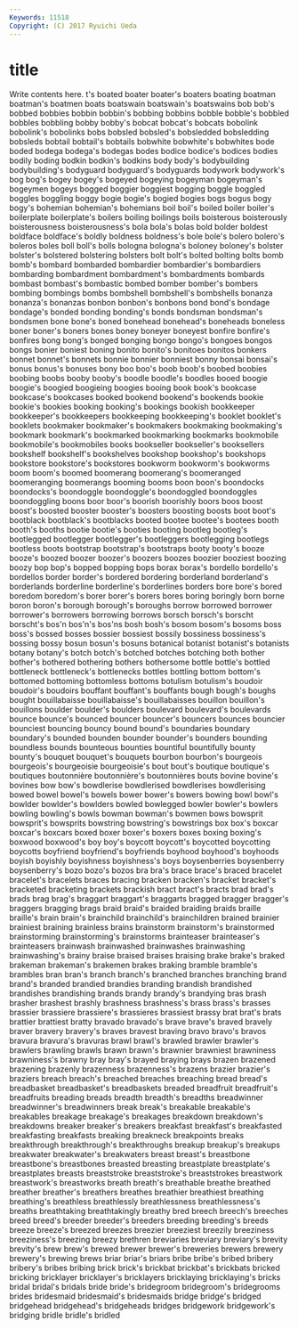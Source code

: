 ```yaml
---
Keywords: 11518 
Copyright: (C) 2017 Ryuichi Ueda
---
```


# title

Write contents here.
t's boated boater boater's boaters
boating boatman boatman's boatmen boats boatswain boatswain's boatswains bob bob's
bobbed bobbies bobbin bobbin's bobbing bobbins bobble bobble's bobbled bobbles
bobbling bobby bobby's bobcat bobcat's bobcats bobolink bobolink's bobolinks bobs
bobsled bobsled's bobsledded bobsledding bobsleds bobtail bobtail's bobtails bobwhite bobwhite's
bobwhites bode boded bodega bodega's bodegas bodes bodice bodice's bodices
bodies bodily boding bodkin bodkin's bodkins body body's bodybuilding bodybuilding's
bodyguard bodyguard's bodyguards bodywork bodywork's bog bog's bogey bogey's bogeyed
bogeying bogeyman bogeyman's bogeymen bogeys bogged boggier boggiest bogging boggle
boggled boggles boggling boggy bogie bogie's bogied bogies bogs bogus
bogy bogy's bohemian bohemian's bohemians boil boil's boiled boiler boiler's
boilerplate boilerplate's boilers boiling boilings boils boisterous boisterously boisterousness boisterousness's
bola bola's bolas bold bolder boldest boldface boldface's boldly boldness
boldness's bole bole's bolero bolero's boleros boles boll boll's bolls
bologna bologna's boloney boloney's bolster bolster's bolstered bolstering bolsters bolt
bolt's bolted bolting bolts bomb bomb's bombard bombarded bombardier bombardier's
bombardiers bombarding bombardment bombardment's bombardments bombards bombast bombast's bombastic bombed
bomber bomber's bombers bombing bombings bombs bombshell bombshell's bombshells bonanza
bonanza's bonanzas bonbon bonbon's bonbons bond bond's bondage bondage's bonded
bonding bonding's bonds bondsman bondsman's bondsmen bone bone's boned bonehead
bonehead's boneheads boneless boner boner's boners bones boney boneyer boneyest
bonfire bonfire's bonfires bong bong's bonged bonging bongo bongo's bongoes
bongos bongs bonier boniest boning bonito bonito's bonitoes bonitos bonkers
bonnet bonnet's bonnets bonnie bonnier bonniest bonny bonsai bonsai's bonus
bonus's bonuses bony boo boo's boob boob's boobed boobies boobing
boobs booby booby's boodle boodle's boodles booed boogie boogie's boogied
boogieing boogies booing book book's bookcase bookcase's bookcases booked bookend
bookend's bookends bookie bookie's bookies booking booking's bookings bookish bookkeeper
bookkeeper's bookkeepers bookkeeping bookkeeping's booklet booklet's booklets bookmaker bookmaker's bookmakers
bookmaking bookmaking's bookmark bookmark's bookmarked bookmarking bookmarks bookmobile bookmobile's bookmobiles
books bookseller bookseller's booksellers bookshelf bookshelf's bookshelves bookshop bookshop's bookshops
bookstore bookstore's bookstores bookworm bookworm's bookworms boom boom's boomed boomerang
boomerang's boomeranged boomeranging boomerangs booming booms boon boon's boondocks boondocks's
boondoggle boondoggle's boondoggled boondoggles boondoggling boons boor boor's boorish boorishly
boors boos boost boost's boosted booster booster's boosters boosting boosts
boot boot's bootblack bootblack's bootblacks booted bootee bootee's bootees booth
booth's booths bootie bootie's booties booting bootleg bootleg's bootlegged bootlegger
bootlegger's bootleggers bootlegging bootlegs bootless boots bootstrap bootstrap's bootstraps booty
booty's booze booze's boozed boozer boozer's boozers boozes boozier booziest
boozing boozy bop bop's bopped bopping bops borax borax's bordello
bordello's bordellos border border's bordered bordering borderland borderland's borderlands borderline
borderline's borderlines borders bore bore's bored boredom boredom's borer borer's
borers bores boring boringly born borne boron boron's borough borough's
boroughs borrow borrowed borrower borrower's borrowers borrowing borrows borsch borsch's
borscht borscht's bos'n bos'n's bos'ns bosh bosh's bosom bosom's bosoms
boss boss's bossed bosses bossier bossiest bossily bossiness bossiness's bossing
bossy bosun bosun's bosuns botanical botanist botanist's botanists botany botany's
botch botch's botched botches botching both bother bother's bothered bothering
bothers bothersome bottle bottle's bottled bottleneck bottleneck's bottlenecks bottles bottling
bottom bottom's bottomed bottoming bottomless bottoms botulism botulism's boudoir boudoir's
boudoirs bouffant bouffant's bouffants bough bough's boughs bought bouillabaisse bouillabaisse's
bouillabaisses bouillon bouillon's bouillons boulder boulder's boulders boulevard boulevard's boulevards
bounce bounce's bounced bouncer bouncer's bouncers bounces bouncier bounciest bouncing
bouncy bound bound's boundaries boundary boundary's bounded bounden bounder bounder's
bounders bounding boundless bounds bounteous bounties bountiful bountifully bounty bounty's
bouquet bouquet's bouquets bourbon bourbon's bourgeois bourgeois's bourgeoisie bourgeoisie's bout
bout's boutique boutique's boutiques boutonnière boutonnière's boutonnières bouts bovine bovine's
bovines bow bow's bowdlerise bowdlerised bowdlerises bowdlerising bowed bowel bowel's
bowels bower bower's bowers bowing bowl bowl's bowlder bowlder's bowlders
bowled bowlegged bowler bowler's bowlers bowling bowling's bowls bowman bowman's
bowmen bows bowsprit bowsprit's bowsprits bowstring bowstring's bowstrings box box's
boxcar boxcar's boxcars boxed boxer boxer's boxers boxes boxing boxing's
boxwood boxwood's boy boy's boycott boycott's boycotted boycotting boycotts boyfriend
boyfriend's boyfriends boyhood boyhood's boyhoods boyish boyishly boyishness boyishness's boys
boysenberries boysenberry boysenberry's bozo bozo's bozos bra bra's brace brace's
braced bracelet bracelet's bracelets braces bracing bracken bracken's bracket bracket's
bracketed bracketing brackets brackish bract bract's bracts brad brad's brads
brag brag's braggart braggart's braggarts bragged bragger bragger's braggers bragging
brags braid braid's braided braiding braids braille braille's brain brain's
brainchild brainchild's brainchildren brained brainier brainiest braining brainless brains brainstorm
brainstorm's brainstormed brainstorming brainstorming's brainstorms brainteaser brainteaser's brainteasers brainwash brainwashed
brainwashes brainwashing brainwashing's brainy braise braised braises braising brake brake's
braked brakeman brakeman's brakemen brakes braking bramble bramble's brambles bran
bran's branch branch's branched branches branching brand brand's branded brandied
brandies branding brandish brandished brandishes brandishing brands brandy brandy's brandying
bras brash brasher brashest brashly brashness brashness's brass brass's brasses
brassier brassiere brassiere's brassieres brassiest brassy brat brat's brats brattier
brattiest bratty bravado bravado's brave brave's braved bravely braver bravery
bravery's braves bravest braving bravo bravo's bravos bravura bravura's bravuras
brawl brawl's brawled brawler brawler's brawlers brawling brawls brawn brawn's
brawnier brawniest brawniness brawniness's brawny bray bray's brayed braying brays
brazen brazened brazening brazenly brazenness brazenness's brazens brazier brazier's braziers
breach breach's breached breaches breaching bread bread's breadbasket breadbasket's breadbaskets
breaded breadfruit breadfruit's breadfruits breading breads breadth breadth's breadths breadwinner
breadwinner's breadwinners break break's breakable breakable's breakables breakage breakage's breakages
breakdown breakdown's breakdowns breaker breaker's breakers breakfast breakfast's breakfasted breakfasting
breakfasts breaking breakneck breakpoints breaks breakthrough breakthrough's breakthroughs breakup breakup's
breakups breakwater breakwater's breakwaters breast breast's breastbone breastbone's breastbones breasted
breasting breastplate breastplate's breastplates breasts breaststroke breaststroke's breaststrokes breastwork breastwork's
breastworks breath breath's breathable breathe breathed breather breather's breathers breathes
breathier breathiest breathing breathing's breathless breathlessly breathlessness breathlessness's breaths breathtaking
breathtakingly breathy bred breech breech's breeches breed breed's breeder breeder's
breeders breeding breeding's breeds breeze breeze's breezed breezes breezier breeziest
breezily breeziness breeziness's breezing breezy brethren breviaries breviary breviary's brevity
brevity's brew brew's brewed brewer brewer's breweries brewers brewery brewery's
brewing brews briar briar's briars bribe bribe's bribed bribery bribery's
bribes bribing brick brick's brickbat brickbat's brickbats bricked bricking bricklayer
bricklayer's bricklayers bricklaying bricklaying's bricks bridal bridal's bridals bride bride's
bridegroom bridegroom's bridegrooms brides bridesmaid bridesmaid's bridesmaids bridge bridge's bridged
bridgehead bridgehead's bridgeheads bridges bridgework bridgework's bridging bridle bridle's bridled
